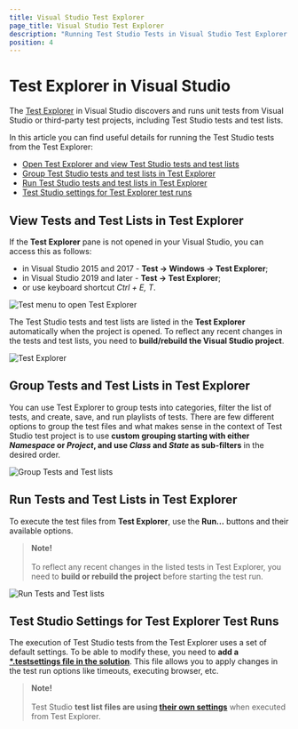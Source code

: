 ```yaml
---
title: Visual Studio Test Explorer
page_title: Visual Studio Test Explorer
description: "Running Test Studio Tests in Visual Studio Test Explorer. Test Explorer lists the Test Studio tests within the currently opened project. How to change the settings to be used when running tests from the Test Explorer?"
position: 4
---
```

# Test Explorer in Visual Studio 

The <a href="https://docs.microsoft.com/en-us/visualstudio/test/run-unit-tests-with-test-explorer?view=vs-2019&redirectedfrom=MSDN" target="_blank">Test Explorer</a> in Visual Studio discovers and runs unit tests from Visual Studio or third-party test projects, including Test Studio tests and test lists.

In this article you can find useful details for running the Test Studio tests from the Test Explorer:

* [Open Test Explorer and view Test Studio tests and test lists](#view-tests-and-test-lists-in-test-explorer)
* [Group Test Studio tests and test lists in Test Explorer](#group-tests-and-test-lists-in-test-explorer)
* [Run Test Studio tests and test lists in Test Explorer](#run-tests-and-test-lists-in-test-explorer)
* [Test Studio settings for Test Explorer test runs](#test-studio-settings-for-test-explorer-test-runs)

## View Tests and Test Lists in Test Explorer

If the __Test Explorer__ pane is not opened in your Visual Studio, you can access this as follows:

- in Visual Studio 2015 and 2017 - **Test -> Windows -> Test Explorer**;
- in Visual Studio 2019 and later - **Test -> Test Explorer**;
- or use keyboard shortcut _Ctrl + E, T_.

![Test menu to open Test Explorer][1]

The Test Studio tests and test lists are listed in the __Test Explorer__ automatically when the project is opened. To reflect any recent changes in the tests and test lists, you need to __build/rebuild the Visual Studio project__.

![Test Explorer][2]

## Group Tests and Test Lists in Test Explorer

You can use Test Explorer to group tests into categories, filter the list of tests, and create, save, and run playlists of tests. There are few different options to group the test files and what makes sense in the context of Test Studio test project is to use __custom grouping starting with either _Namespace_ or _Project_, and use _Class_ and _State_ as sub-filters__ in the desired order.

![Group Tests and Test lists][3]

## Run Tests and Test Lists in Test Explorer

To execute the test files from __Test Explorer__, use the **Run...** buttons and their available options.

> __Note!__
><br>
><br>
> To reflect any recent changes in the listed tests in Test Explorer, you need to __build or rebuild the project__ before starting the test run.

![Run Tests and Test lists][4]

## Test Studio Settings for Test Explorer Test Runs

The execution of Test Studio tests from the Test Explorer uses a set of default settings. To be able to modify these, you need to __add a <a href="/knowledge-base/visual-studio-kb/test-explorer-settings" target="_blank">*.testsettings file in the solution</a>__. This file allows you to apply changes in the test run options like timeouts, executing browser, etc.

> __Note!__
><br>
><br>
> Test Studio __test list files are using <a href="/general-information/test-execution/test-lists-in-vs-2017-2019#test-list-settings-in-visual-studio" target="_blank">their own settings</a>__ when executed from Test Explorer.

[1]: /img/general-information/test-execution/vs-test-explorer/fig1.png
[2]: /img/general-information/test-execution/vs-test-explorer/fig2.png
[3]: /img/general-information/test-execution/vs-test-explorer/fig3.png
[4]: /img/general-information/test-execution/vs-test-explorer/fig4.png
